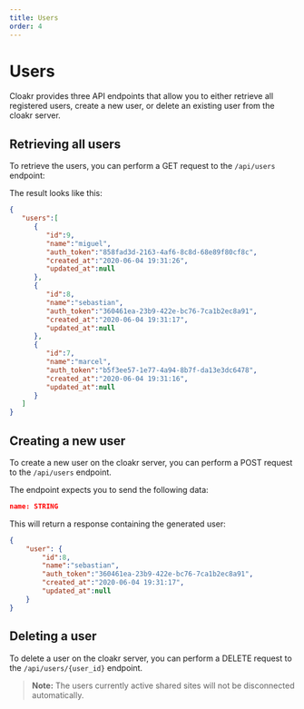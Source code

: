 ```yaml
---
title: Users
order: 4
---
```


# Users

Cloakr provides three API endpoints that allow you to either retrieve all registered users, create a new user, or delete an existing user from the cloakr server.

## Retrieving all users

To retrieve the users, you can perform a GET request to the `/api/users` endpoint:

The result looks like this:

```json
{
   "users":[
	  {
		 "id":9,
		 "name":"miguel",
		 "auth_token":"858fad3d-2163-4af6-8c8d-68e89f80cf8c",
		 "created_at":"2020-06-04 19:31:26",
		 "updated_at":null
	  },
	  {
		 "id":8,
		 "name":"sebastian",
		 "auth_token":"360461ea-23b9-422e-bc76-7ca1b2ec8a91",
		 "created_at":"2020-06-04 19:31:17",
		 "updated_at":null
	  },
	  {
		 "id":7,
		 "name":"marcel",
		 "auth_token":"b5f3ee57-1e77-4a94-8b7f-da13e3dc6478",
		 "created_at":"2020-06-04 19:31:16",
		 "updated_at":null
	  }
   ]
}
```

## Creating a new user

To create a new user on the cloakr server, you can perform a POST request to the `/api/users` endpoint.

The endpoint expects you to send the following data:

```json
name: STRING
```

This will return a response containing the generated user:

```json
{
	"user": {
		"id":8,
		"name":"sebastian",
		"auth_token":"360461ea-23b9-422e-bc76-7ca1b2ec8a91",
		"created_at":"2020-06-04 19:31:17",
		"updated_at":null
	}
}
```

## Deleting a user

To delete a user on the cloakr server, you can perform a DELETE request to the `/api/users/{user_id}` endpoint.

> **Note:** The users currently active shared sites will not be disconnected automatically.